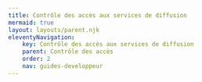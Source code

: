 ```yaml
---
title: Contrôle des accès aux services de diffusion
mermaid: true
layout: layouts/parent.njk
eleventyNavigation:
    key: Contrôle des accès aux services de diffusion
    parent: Contrôle des accès
    order: 2
    nav: guides-developpeur
---
```


